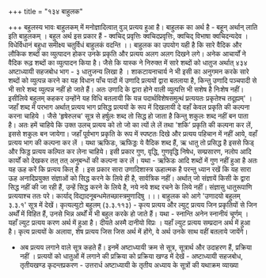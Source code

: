 +++
title = "१३४ बाहुलक"

+++
बहुलस्य भावः बाहुलकम् में मनोज्ञादित्वात् वुञ् प्रत्यय हुआ है। बाहुलक का अर्थ है - बहून् अर्थान् लाति इति बाहुलकम् । बहुल अर्थ इस प्रकार हैं -
क्वचिद् प्रवृत्तिः क्वचिदप्रवृत्तिः, क्वचिद् विभाषा क्वचिदन्यदेव । विधेर्विधानं बहुधा समीक्ष्य चतुर्विधं बाहुलकं वदन्ति ।।
बाहुलक का उपयोग यही है कि सारे वैदिक और लौकिक शब्दों का व्युत्पादन होकर उनके प्रकृति और प्रत्यय अलग अलग दिखने लगे। अनेक आचार्यों ने वैदिक रूढ़ शब्दों का व्युत्पादन किया है। जैसे कि यास्क ने निरुक्त में सारे शब्दों को धातुज अर्थात्
४३४
अष्टाध्यायी सहजबोध भाग - ३
धातुजन्य लिखा है । शाकटायनाचार्य ने भी इसी का अनुगमन करके सारे शब्दों को व्युत्पन्न करने का यह विधान पाँच पादों में उणादि प्रत्ययों द्वारा बतलाया है, किन्तु उणादि पञ्चपादी से भी सारे शब्द व्युत्पन्न नहीं हो जाते हैं। अतः उणादि के द्वारा होने वाली व्युत्पत्ति भी सशेष है निःशेष नहीं। इसीलिये बहुलम् कहकर उन्होंने यह विधि बतलायी कि यन्न पदार्थविशेषसमुत्थं प्रत्ययतः प्रकृतेश्च तदूह्यम्' । जहाँ शब्द में परभाग अर्थात् प्रत्यय भाग प्रसिद्ध प्रत्ययों के रूप में दिखलायी दे वहाँ केवल प्रकृति की कल्पना करना चाहिये । जैसे 'हृषेरुलच' सूत्र से हर्षुलः शब्द तो सिद्ध हो जाता है किन्तु शकुलः शब्द नहीं बन पाता है। अतः हमें चाहिये कि उक्त उलच् प्रत्यय को तो जो का त्यों ले लें तथा 'शकि’ प्रकृति की कल्पना कर लें, इससे शकुलः बन जायेगा। जहाँ पूर्वभाग प्रकृति के रूप में स्पष्टतः दिखे और प्रत्यय पहिचान में नहीं आये, वहाँ प्रत्यय भाग की कल्पना कर लें । यथा ऋफिडः, ऋफिड्डः ये वैदिक शब्द हैं, ऋ धातु तो प्रसिद्ध है इससे फिड् और फिड्ड प्रत्यय कल्पित कर लेना चाहिये। इसी प्रकार गुण, वृद्धि, गुणवृद्धि निषेध, सम्प्रसारण, नलोप आदि कार्यों को देखकर तत् तत् अनुबन्धों की कल्पना कर लें। यथा - ऋफिडः आदि शब्दों में गुण नहीं हुआ है अतः यह ऊह करें कि प्रत्यय कित् है । इस प्रकार सारा उणादिशास्त्र ऊहात्मक है परन्तु ध्यान रखें कि यह सारा ऊह अनादिप्रयुक्त संज्ञाओं को सिद्ध करने के लिये ही है, सार्वत्रिक नहीं। अर्थात् जो संज्ञायें किसी के द्वारा सिद्ध नहीं की जा रही हैं, उन्हें सिद्ध करने के लिये है, नये नये शब्द रचने के लिये नहीं।
संज्ञासु धातुरूपाणि प्रत्ययाश्च ततः परे।
कार्याद् विद्यादनूबन्धमेतच्छास्त्रमुणादिषु ।।। बाहुलक को आगे 'उणादयो बहुलम् ३.३.१' सूत्र में देखें।
कृत्यल्युटो बहुलम् (३.३.११३) - कृत्य प्रत्यय और ल्युट् प्रत्यय जिन प्रकृतियों से जिन अर्थों में विहित हैं, उनसे भिन्न अर्थों में भी बहुल करके हो जाते हैं। यथा - स्नान्ति अनेन स्नानीयं चूर्णम् । यहाँ ल्युट प्रत्यय करण अर्थ में हुआ है। दीयते अस्मै दानीयो विप्रः । यहाँ ल्युट प्रत्यय सम्प्रदान अर्थ में हुआ है। कृत्य प्रत्ययों के अलावा, शेष प्रत्यय जिस जिस अर्थ में होंगे, वे अर्थ उनके साथ वहीं बतलाये जायेंगे।
- अब प्रत्यय लगाने वाले सूत्र कहते हैं। इनमें अष्टाध्यायी क्रम से सूत्र, सूत्रार्थ और उदाहरण हैं, प्रक्रिया नहीं । प्रत्ययों को धातुओं में लगाने की प्रक्रिया को प्रक्रिया खण्ड में देखें -
अष्टाध्यायी सहजबोध, तृतीयखण्ड
कृदन्तप्रकरण - उत्तरार्ध अष्टाध्यायी के तृतीय अध्याय के सूत्रों की यथाक्रम व्याख्या
